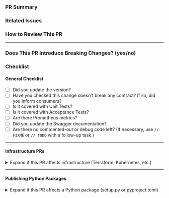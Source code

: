 ### PR Summary
<!-- Clearly explain the purpose of this Pull Request. -->

### Related Issues
<!-- List any related issues or tickets here. -->

### How to Review This PR
<!-- Give any special instructions for reviewing the changes, such as specific files to focus on or tests to run. -->

---

### Does This PR Introduce Breaking Changes? (yes/no)
<!-- If yes, describe the impact and the steps necessary for others to migrate. -->

### Checklist
#### General Checklist
- [ ] Did you update the version?
- [ ] Have you checked this change doesn't break any contract? If so, did you inform consumers?
- [ ] Is it covered with Unit Tests?
- [ ] Is it covered with Acceptance Tests?
- [ ] Are there Prometheus metrics?
- [ ] Did you update the Swagger documentation?
- [ ] Are there no commented-out or debug code left? (If necessary, use `// FIXME` or `// TODO` with a follow-up task.)

---

#### **Infrastructure PRs**
<details>
<summary>Expand if this PR affects infrastructure (Terraform, Kubernetes, etc.)</summary>

<input type="checkbox" id="pr-plan-label"> <label for="pr-plan-label">Have you added the `PR plan` label?</label><br>
<input type="checkbox" id="pr-apply-label"> <label for="pr-apply-label">After confirming the plan is correct, have you added the `PR apply` label?</label>

</details>

---

#### **Publishing Python Packages**
<details>
<summary>Expand if this PR affects a Python package (setup.py or pyproject.toml)</summary>

<input type="checkbox" id="python-publish-label"> <label for="python-publish-label">Have you added the `python publish` label?</label><br>
<input type="checkbox" id="package-version"> <label for="package-version">Have you incremented the package version appropriately?</label>

</details>
